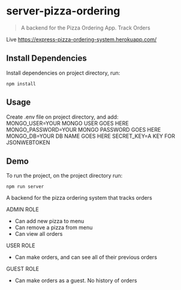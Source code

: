 # server-pizza-ordering
> A backend for the Pizza Ordering App. Track Orders

Live https://express-pizza-ordering-system.herokuapp.com/

## Install Dependencies
Install dependencies on project directory, run:

```
npm install
```

## Usage
Create .env file on project directory, and add:  
MONGO_USER=YOUR MONGO USER GOES HERE  
MONGO_PASSWORD=YOUR MONGO PASSWORD GOES HERE
MONGO_DB=YOUR DB NAME GOES HERE
SECRET_KEY=A KEY FOR JSONWEBTOKEN

## Demo
To run the project, on the project directory run:
```
npm run server
```

A backend for the pizza ordering system that tracks orders

ADMIN ROLE
- Can add new pizza to menu
- Can remove a pizza from menu
- Can view all orders

USER ROLE
- Can make orders, and can see all of their previous orders

GUEST ROLE
- Can make orders as a guest. No history of orders

